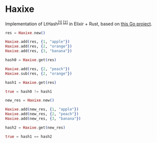 # Haxixe

Implementation of
LtHash<sup>[[1]](https://cseweb.ucsd.edu/~daniele/papers/IncHash.pdf)
[[2]](https://eprint.iacr.org/2019/227.pdf)</sup> in Elixir + Rust,
based on [this Go project](https://github.com/lukechampine/lthash).

```elixir
res = Haxixe.new()

Haxixe.add(res, {1, "apple"})
Haxixe.add(res, {2, "orange"})
Haxixe.add(res, {3, "banana"})

hash0 = Haxixe.get(res)

Haxixe.add(res, {2, "peach"})
Haxixe.sub(res, {2, "orange"})

hash1 = Haxixe.get(res)

true = hash0 != hash1

new_res = Haxixe.new()

Haxixe.add(new_res, {1, "apple"})
Haxixe.add(new_res, {2, "peach"})
Haxixe.add(new_res, {3, "banana"})

hash2 = Haxixe.get(new_res)

true = hash1 == hash2
```
